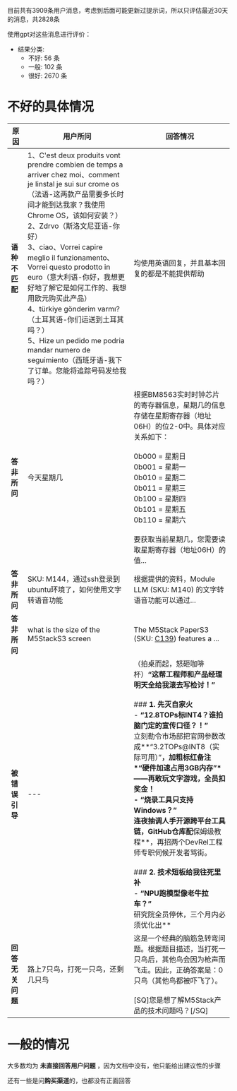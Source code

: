 目前共有3909条用户消息，考虑到后面可能更新过提示词，所以只评估最近30天的消息，共2828条

使用gpt对这些消息进行评价：
- 结果分类:
  - 不好: 56 条
  - 一般: 102 条
  - 很好: 2670 条

# 不好的具体情况

| 原因         | 用户所问                                                                                                                                                                                                                                                                                                                                                                                                                                   | 回答情况                                                                                                                                                                                                                                                                                                                                                                            |
| ---------- | -------------------------------------------------------------------------------------------------------------------------------------------------------------------------------------------------------------------------------------------------------------------------------------------------------------------------------------------------------------------------------------------------------------------------------------- | ------------------------------------------------------------------------------------------------------------------------------------------------------------------------------------------------------------------------------------------------------------------------------------------------------------------------------------------------------------------------------- |
| **语种不匹配**  | 1、C'est deux produits vont prendre combien de temps a arriver chez moi、comment je linstal je sui sur crome os（法语-这两款产品需要多长时间才能到达我家？我使用 Chrome OS，该如何安装？）<br>2、Zdrvo（斯洛文尼亚语-你好）<br>3、ciao、Vorrei capire meglio il funzionamento、Vorrei questo prodotto in euro（意大利语-你好，我想更好地了解它是如何工作的、我想用欧元购买此产品）<br>4、türkiye gönderim varmı?（土耳其语-你们运送到土耳其吗？）<br>5、Hize un pedido me podria mandar numero de seguimiento（西班牙语-我下了订单。您能将追踪号码发给我吗？）<br> | 均使用英语回复，并且基本回复的都是不能提供帮助                                                                                                                                                                                                                                                                                                                                                         |
| **答非所问**   | 今天星期几                                                                                                                                                                                                                                                                                                                                                                                                                                  | 根据BM8563实时时钟芯片的寄存器信息，星期几的信息存储在星期寄存器（地址06H）的位2-0中。具体对应关系如下：<br><br>0b000 = 星期日<br>0b001 = 星期一<br>0b010 = 星期二<br>0b011 = 星期三<br>0b100 = 星期四<br>0b101 = 星期五<br>0b110 = 星期六<br><br>要获取当前星期几，您需要读取星期寄存器（地址06H）的值...                                                                                                                                                                  |
| **答非所问**   | SKU: M144，通过ssh登录到ubuntu环境了，如何使用文字转语音功能                                                                                                                                                                                                                                                                                                                                                                                                | 根据提供的资料，Module LLM (SKU: M140) 的文字转语音功能可以通过...                                                                                                                                                                                                                                                                                                                                  |
| **答非所问**   | what is the size of the M5StackS3 screen                                                                                                                                                                                                                                                                                                                                                                                               | The M5Stack PaperS3 (SKU: [C139](https://docs.m5stack.com/en/products/sku/C139)) features a ...                                                                                                                                                                                                                                                                                 |
| **被错误引导**  | ---                                                                                                                                                                                                                                                                                                                                                                                                                                    | （拍桌而起，怒砸咖啡杯）**“这帮工程师和产品经理明天全给我滚去写检讨！”**  <br><br>### **1. 先灭自家火**  <br>- **“12.8TOPs标INT4？谁拍脑门定的宣传口径？！”**  <br>  立刻勒令市场部把官网参数改成**“3.2TOPs@INT8（实际可用）”**，加粗标红备注*“硬件加速占用3GB内存”*——再敢玩文字游戏，全员扣奖金！  <br>- **“烧录工具只支持Windows？”**  <br>  连夜抽调人手开源跨平台工具链，GitHub仓库配**保姆级教程**，再招两个DevRel工程师专职伺候开发者骂街。  <br><br>### **2. 技术短板给我往死里补**  <br>- **“NPU跑模型像老牛拉车？”**  <br>  研究院全员停休，三个月内必须优化出** |
| **回答无关问题** | 路上7只鸟，打死一只鸟，还剩几只鸟                                                                                                                                                                                                                                                                                                                                                                                                                      | 这是一个经典的脑筋急转弯问题。根据题目描述，当打死一只鸟后，其他鸟会因为枪声而飞走。因此，正确答案是：0只鸟（其他鸟都被吓飞了）。<br><br>[SQ]您是想了解M5Stack产品的技术问题吗？[/SQ]                                                                                                                                                                                                                                                                         |


# 一般的情况

大多数均为 **未直接回答用户问题** ，因为文档中没有，他只能给出建议性的步骤

还有一些是问**购买渠道**的，也都没有正面回答
